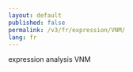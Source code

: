 ```yaml
---
layout: default
published: false
permalink: /v3/fr/expression/VNM/
lang: fr
---
```


expression analysis VNM
